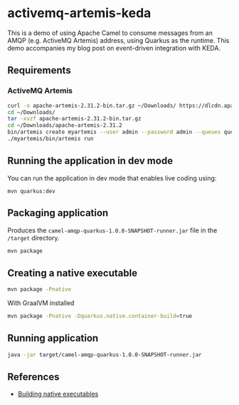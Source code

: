 # activemq-artemis-keda

This is a demo of using Apache Camel to consume messages from an AMQP (e.g. ActiveMQ Artemis) address, using Quarkus as the runtime.
This demo accompanies my blog post on event-driven integration with KEDA.

## Requirements

### ActiveMQ Artemis

```bash
curl -o apache-artemis-2.31.2-bin.tar.gz ~/Downloads/ https://dlcdn.apache.org/activemq/activemq-artemis/2.31.2/apache-artemis-2.31.2-bin.tar.gz
cd ~/Downloads/
tar -xvzf apache-artemis-2.31.2-bin.tar.gz
cd ~/Downloads/apache-artemis-2.31.2
bin/artemis create myartemis --user admin --password admin --queues queueDemo --require-login
./myartemis/bin/artemis run
```

## Running the application in dev mode

You can run the application in dev mode that enables live coding using:
```
mvn quarkus:dev
```

## Packaging application

Produces the `camel-amqp-quarkus-1.0.0-SNAPSHOT-runner.jar` file in the `/target` directory.
```bash
mvn package
```

## Creating a native executable

```bash
mvn package -Pnative
```

With GraalVM installed 
```bash
mvn package -Pnative -Dquarkus.native.container-build=true
```
## Running application

```bash
java -jar target/camel-amqp-quarkus-1.0.0-SNAPSHOT-runner.jar
```

## References 
* [Building native executables](https://quarkus.io/guides/building-native-image)

